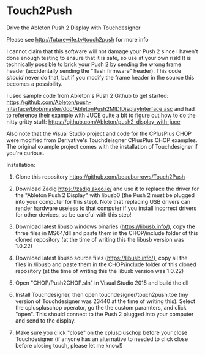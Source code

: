 # Touch2Push
Drive the Ableton Push 2 Display with Touchdesigner

Please see http://futurewife.tv/touch2push for more info

I cannot claim that this software will not damage your Push 2 since I haven't done enough testing to ensure that it is safe, so use at your own risk! It is technically possible to brick your Push 2 by sending the wrong frame header (accidentally sending the "flash firmware" header). This code *should* never do that, but if you modify the frame header in the source this becomes a possibility.

I used sample code from Ableton's Push 2 Github to get started: https://github.com/Ableton/push-interface/blob/master/doc/AbletonPush2MIDIDisplayInterface.asc and had to reference their example with JUCE quite a bit to figure out how to do the nitty gritty stuff: https://github.com/Ableton/push2-display-with-juce

Also note that the Visual Studio project and code for the CPlusPlus CHOP were modified from Derivative's Touchdeisgner CPlusPlus CHOP examples. The original example project comes with the installation of Touchdesigner if you're curious.

Installation:

1. Clone this repository https://github.com/beauburrows/Touch2Push

1. Download Zadig https://zadig.akeo.ie/ and use it to replace the driver for the "Ableton Push 2 Display" with libusb0 (the Push 2 must be plugged into your computer for this step). Note that replacing USB drivers can render hardware useless to that computer if you install incorrect drivers for other devices, so be careful with this step!

2. Download latest libusb windows binaries (https://libusb.info/), copy the three files in MS64/dll and paste them in the CHOP/include folder of this cloned repository (at the time of writing this the libusb version was 1.0.22)

4. Download latest libusb source files (https://libusb.info/), copy all the files in /libusb and paste them in the CHOP/include folder of this cloned repository (at the time of writing this the libusb version was 1.0.22)

4. Open "CHOP/Push2CHOP.sln" in Visual Studio 2015 and build the dll

5. Install Touchdesigner, then open touchdesigner/touch2push.toe (my version of Touchdesigner was 23440 at the time of writing this). Select the cpluspluschop operator, go the the custom paramters, and click "open". This should connect to the Push 2 plugged into your computer and send to the display.

6. Make sure you click "close" on the cpluspluschop before your close Touchdesigner (if anyone has an alternative to needed to click close before closing touch, please let me know!)
